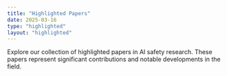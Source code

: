 ```yaml
---
title: "Highlighted Papers"
date: 2025-03-16
type: "highlighted"
layout: "highlighted"
---
```


Explore our collection of highlighted papers in AI safety research. These papers represent significant contributions and notable developments in the field.